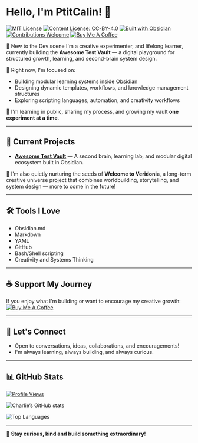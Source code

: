 # Hello, I'm PtitCalin! 👋 
[![MIT License](https://img.shields.io/badge/License-MIT-green?style=flat&logo=appveyor&logoColor=white&theme=calm)](./LICENSE.md)
[![Content License: CC-BY-4.0](https://img.shields.io/badge/Content%20License-CC--BY%204.0-lightgrey?style=flat&logo=creative-commons&theme=calm)](./LICENSE_CONTENT.md)
[![Built with Obsidian](https://img.shields.io/badge/Built%20With-Obsidian-blueviolet?style=flat&logo=obsidian&logoColor=white&theme=calm)](https://obsidian.md)
[![Contributions Welcome](https://img.shields.io/badge/Contributions-Welcome-brightgreen?style=flat&theme=calm)](./CONTRIBUTING.md)
[![Buy Me A Coffee](https://img.shields.io/badge/Support-Buy%20Me%20A%20Coffee-FFDD00?style=flat&logo=buy-me-a-coffee&logoColor=black)](https://buymeacoffee.com/pticalindop)



🌱 New to the Dev scene I'm a creative experimenter, and lifelong learner, currently building the **Awesome Test Vault** — a digital playground for structured growth, learning, and second-brain system design.



🔭 Right now, I'm focused on:
- Building modular learning systems inside [Obsidian](https://obsidian.md)
- Designing dynamic templates, workflows, and knowledge management structures
- Exploring scripting languages, automation, and creativity workflows

🎯 I'm learning in public, sharing my process, and growing my vault **one experiment at a time**.

---

## 🚀 Current Projects

- **[Awesome Test Vault](https://github.com/PtitCalin/Awesome-Test-Vault)** — A second brain, learning lab, and modular digital ecosystem built in Obsidian.


🌌 I'm also quietly nurturing the seeds of **Welcome to Veridonia**, a long-term creative universe project that combines worldbuilding, storytelling, and system design — more to come in the future!


---

## 🛠️ Tools I Love

- Obsidian.md
- Markdown
- YAML
- GitHub
- Bash/Shell scripting
- Creativity and Systems Thinking

---

## ☕ Support My Journey

If you enjoy what I'm building or want to encourage my creative growth:  
[![Buy Me A Coffee](https://img.shields.io/badge/Support-Buy%20Me%20A%20Coffee-FFDD00?style=flat&logo=buy-me-a-coffee&logoColor=black)](https://buymeacoffee.com/pticalindop)

---

## 💬 Let's Connect

- Open to conversations, ideas, collaborations, and encouragements!
- I'm always learning, always building, and always curious.

---

## 📊 GitHub Stats
[![Profile Views](https://komarev.com/ghpvc/?username=PtitCalin&label=Profile%20views&color=0e75b6&style=flat)](https://github.com/PtitCalin)

![Charlie’s GitHub stats](https://github-readme-stats.vercel.app/api?username=PtitCalin&show_icons=true&theme=calm&hide=issues)

![Top Languages](https://github-readme-stats.vercel.app/api/top-langs/?username=PtitCalin&layout=compact&theme=calm)


---

🌱 **Stay curious, kind and build something extraordinary!**
